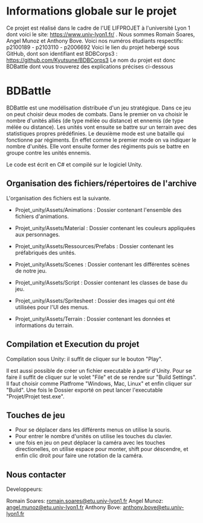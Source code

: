 # Informations globale sur le projet

Ce projet est réalisé dans le cadre de l'UE LIFPROJET à l'université Lyon 1 dont voici le site: https://www.univ-lyon1.fr/ .
Nous sommes Romain Soares, Angel Munoz et Anthony Bove. Voici nos numéros étudiants respectifs: p2100189 - p2103110 - p2006692
Voici le lien du projet hebergé sous GitHub, dont son identifiant est BDBCorps3 : https://github.com/Kyutsune/BDBCorps3
Le nom du projet est donc BDBattle dont vous trouverez des explications précises ci-dessous

# BDBattle

BDBattle est une modélisation distribuée d'un jeu stratégique.
Dans ce jeu on peut choisir deux modes de combats.
Dans le premier on va choisir le nombre d'unités alliés (de type mélée ou distance) et ennemis (de type mélée ou distance).
Les unités vont ensuite se battre sur un terrain avec des statistiques propres prédéfinies.
Le deuxième mode est une bataille qui fonctionne par régiments. En effet comme le premier mode on va indiquer le nombre d'unités. Elle vont ensuite former des régiments puis se battre en groupe contre les unités ennemis.

Le code est écrit en C# et compilé sur le logiciel Unity.

## Organisation des fichiers/répertoires de l'archive

L'organisation des fichiers est la suivante.

- Projet_unity/Assets/Animations : Dossier contenant l'ensemble des fichiers d'animations.

- Projet_unity/Assets/Material : Dossier contenant les couleurs appliquées aux personnages.

- Projet_unity/Assets/Ressources/Prefabs : Dossier contenant les préfabriqués des unités.

- Projet_unity/Assets/Scenes : Dossier contenant les différentes scènes de notre jeu.

- Projet_unity/Assets/Script : Dossier contenant les classes de base du jeu.

- Projet_unity/Assets/Spritesheet : Dossier des images qui ont été utilisées pour l'UI des menus.

- Projet_unity/Assets/Terrain : Dossier contenant les données et informations du terrain.

## Compilation et Execution du projet

Compilation sous Unity: il suffit de cliquer sur le bouton "Play".

Il est aussi possible de créer un fichier executable à partir d'Unity. Pour se faire il suffit de cliquer sur le volet "File" et
de se rendre sur "Build Settings". Il faut choisir comme Platfrome "Windows, Mac, Linux" et enfin cliquer sur "Build".
Une fois le Dossier exporté on peut lancer l'executable "Projet/Projet test.exe".


## Touches de jeu

- Pour se déplacer dans les différents menus on utilise la souris.
- Pour entrer le nombre d'unités on utilise les touches du clavier.
- une fois en jeu on peut déplacer la caméra avec les touches directionelles, on utilise espace pour monter, shift pour déscendre, et enfin clic droit pour faire une rotation de la caméra.


## Nous contacter

Developpeurs:

Romain Soares: romain.soares@etu.univ-lyon1.fr
Angel Munoz: angel.munoz@etu.univ-lyon1.fr
Anthony Bove: anthony.bove@etu.univ-lyon1.fr
